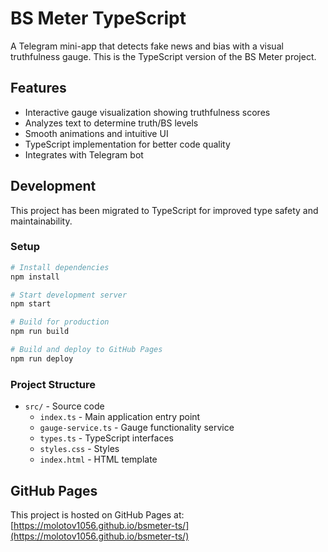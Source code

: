# BS Meter TypeScript

A Telegram mini-app that detects fake news and bias with a visual truthfulness gauge. This is the TypeScript version of the BS Meter project.

## Features

- Interactive gauge visualization showing truthfulness scores
- Analyzes text to determine truth/BS levels
- Smooth animations and intuitive UI
- TypeScript implementation for better code quality
- Integrates with Telegram bot

## Development

This project has been migrated to TypeScript for improved type safety and maintainability.

### Setup

```bash
# Install dependencies
npm install

# Start development server
npm start

# Build for production
npm run build

# Build and deploy to GitHub Pages
npm run deploy
```

### Project Structure

- `src/` - Source code
  - `index.ts` - Main application entry point
  - `gauge-service.ts` - Gauge functionality service
  - `types.ts` - TypeScript interfaces
  - `styles.css` - Styles
  - `index.html` - HTML template

## GitHub Pages

This project is hosted on GitHub Pages at: [https://molotov1056.github.io/bsmeter-ts/](https://molotov1056.github.io/bsmeter-ts/)
